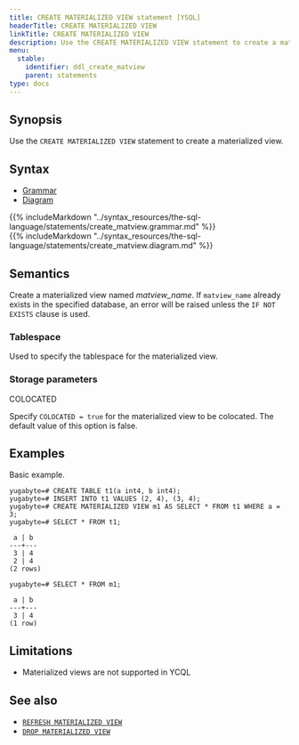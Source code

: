 ```yaml
---
title: CREATE MATERIALIZED VIEW statement [YSQL]
headerTitle: CREATE MATERIALIZED VIEW
linkTitle: CREATE MATERIALIZED VIEW
description: Use the CREATE MATERIALIZED VIEW statement to create a materialized view.
menu:
  stable:
    identifier: ddl_create_matview
    parent: statements
type: docs
---
```


## Synopsis

Use the `CREATE MATERIALIZED VIEW` statement to create a materialized view.

## Syntax

<ul class="nav nav-tabs nav-tabs-yb">
  <li >
    <a href="#grammar" class="nav-link active" id="grammar-tab" data-toggle="tab" role="tab" aria-controls="grammar" aria-selected="true">
      <i class="fas fa-file-alt" aria-hidden="true"></i>
      Grammar
    </a>
  </li>
  <li>
    <a href="#diagram" class="nav-link" id="diagram-tab" data-toggle="tab" role="tab" aria-controls="diagram" aria-selected="false">
      <i class="fas fa-project-diagram" aria-hidden="true"></i>
      Diagram
    </a>
  </li>
</ul>

<div class="tab-content">
  <div id="grammar" class="tab-pane fade show active" role="tabpanel" aria-labelledby="grammar-tab">
  {{% includeMarkdown "../syntax_resources/the-sql-language/statements/create_matview.grammar.md" %}}
  </div>
  <div id="diagram" class="tab-pane fade" role="tabpanel" aria-labelledby="diagram-tab">
  {{% includeMarkdown "../syntax_resources/the-sql-language/statements/create_matview.diagram.md" %}}
  </div>
</div>

## Semantics

Create a materialized view named *matview_name*. If `matview_name` already exists in the specified database, an error will be raised unless the `IF NOT EXISTS` clause is used.

### Tablespace
Used to specify the tablespace for the materialized view.

### Storage parameters

COLOCATED

Specify `COLOCATED = true` for the materialized view to be colocated. The default value of this option is false.

## Examples

Basic example.

```plpgsql
yugabyte=# CREATE TABLE t1(a int4, b int4);
yugabyte=# INSERT INTO t1 VALUES (2, 4), (3, 4);
yugabyte=# CREATE MATERIALIZED VIEW m1 AS SELECT * FROM t1 WHERE a = 3;
yugabyte=# SELECT * FROM t1;
```

```
 a | b
---+---
 3 | 4
 2 | 4
(2 rows)
```

```plpgsql
yugabyte=# SELECT * FROM m1;
```

```
 a | b
---+---
 3 | 4
(1 row)
```

## Limitations

- Materialized views are not supported in YCQL

## See also

- [`REFRESH MATERIALIZED VIEW`](../ddl_refresh_matview)
- [`DROP MATERIALIZED VIEW`](../ddl_drop_matview)
